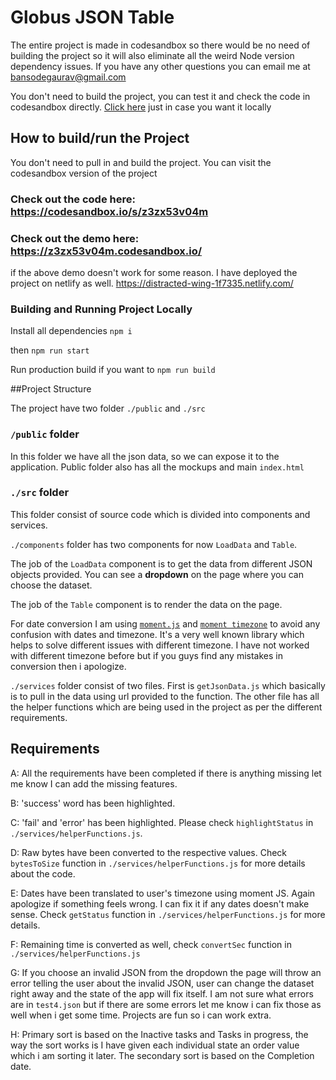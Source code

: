 # Globus JSON Table

The entire project is made in codesandbox so there would be no need of building the project so it will also eliminate all the weird Node version dependency issues. If you have any other questions you can email me at bansodegaurav@gmail.com

You don't need to build the project, you can test it and check the code in codesandbox directly.
[Click here](#building-and-running-project-locally) just in case you want it locally

## How to build/run the Project

You don't need to pull in and build the project. You can visit the codesandbox version of the project

### Check out the code here: https://codesandbox.io/s/z3zx53v04m

### Check out the demo here: https://z3zx53v04m.codesandbox.io/

if the above demo doesn't work for some reason. I have deployed the project on netlify as well.
https://distracted-wing-1f7335.netlify.com/

### Building and Running Project Locally

Install all dependencies `npm i`

then `npm run start`

Run production build if you want to `npm run build`

##Project Structure

The project have two folder `./public` and `./src`

### `/public` folder

In this folder we have all the json data, so we can expose it to the application. Public folder also has all the mockups and main `index.html`

### `./src` folder

This folder consist of source code which is divided into components and services.

`./components` folder has two components for now `LoadData` and `Table`.

The job of the `LoadData` component is to get the data from different JSON objects provided. You can see a **dropdown** on the page where you can choose the dataset.

The job of the `Table` component is to render the data on the page.

For date conversion I am using [`moment.js`](https://momentjs.com/) and [`moment timezone`](https://momentjs.com/timezone/) to avoid any confusion with dates and timezone. It's a very well known library which helps to solve different issues with different timezone. I have not worked with different timezone before but if you guys find any mistakes in conversion then i apologize.

`./services` folder consist of two files. First is `getJsonData.js` which basically is to pull in the data using url provided to the function. The other file has all the helper functions which are being used in the project as per the different requirements.

## Requirements

A: All the requirements have been completed if there is anything missing let me know I can add the missing features.

B: 'success' word has been highlighted.

C: 'fail' and 'error' has been highlighted. Please check `highlightStatus` in `./services/helperFunctions.js`.

D: Raw bytes have been converted to the respective values. Check `bytesToSize` function in `./services/helperFunctions.js` for more details about the code.

E: Dates have been translated to user's timezone using moment JS. Again apologize if something feels wrong. I can fix it if any dates doesn't make sense. Check `getStatus` function in `./services/helperFunctions.js` for more details.

F: Remaining time is converted as well, check `convertSec` function in `./services/helperFunctions.js`

G: If you choose an invalid JSON from the dropdown the page will throw an error telling the user about the invalid JSON, user can change the dataset right away and the state of the app will fix itself. I am not sure what errors are in `test4.json` but if there are some errors let me know i can fix those as well when i get some time. Projects are fun so i can work extra.

H: Primary sort is based on the Inactive tasks and Tasks in progress, the way the sort works is I have given each individual state an order value which i am sorting it later. The secondary sort is based on the Completion date.
